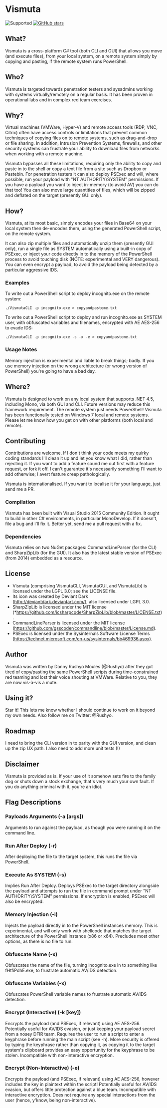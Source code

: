 # Vismuta

![Supported](https://img.shields.io/badge/supported-yes%20(2021)-brightgreen)
[![GitHub stars](https://img.shields.io/github/stars/Rushyo/Vismuta.svg?style=social&label=Star&maxAge=2592000)](https://GitHub.com/Rushyo/Vismuta/stargazers/)

## What?

Vismuta is a cross-platform C# tool (both CLI and GUI) that allows you move (and execute files), from your local system, on a remote system simply by copying and pasting, if the remote system runs PowerShell.

## Who?

Vismuta is targeted towards penetration testers and sysadmins working with systems virtually/remotely on a regular basis. It has been proven in operational labs and in complex red team exercises.

## Why?

Virtual machines (VMWare, Hyper-V) and remote access tools (RDP, VNC, Citrix) often have access controls or limitations that prevent common techniques of copying files on to remote systems, such as drag-and-drop or file sharing. In addition, Intrusion Prevention Systems, firewalls, and other security systems can frustrate your ability to download files from networks when working with a remote machine.

Vismuta bypasses all these limitations, requiring only the ability to copy and paste in to the shell or copy a text file from a site such as Dropbox or Pastebin. For penetration testers it can also deploy PSExec and will, where possible, run your payload with "NT AUTHORITY\SYSTEM" permissions. If you have a payload you want to inject in-memory (to avoid AV) you can do that too! You can also move large quantities of files, which will be zipped and deflated on the target (presently GUI only).

## How?

Vismuta, at its most basic, simply encodes your files in Base64 on your local system then de-encodes them, using the generated PowerShell script, on the remote system.

It can also zip multiple files and automatically unzip them (presently GUI only), run a single file as SYSTEM automatically using a built-in copy of PSExec, or inject your code directly in to the memory of the PowerShell process to avoid touching disk (NOTE: experimental and VERY dangerous). You can even encrypt a payload, to avoid the payload being detected by a particular aggressive IDS.

### Examples

To write out a PowerShell script to deploy incognito.exe on the remote system:

`./VismutaCLI -p incognito.exe > copyandpasteme.txt`

To write out a PowerShell script to deploy and run incognito.exe as SYSTEM user, with obfuscated variables and filenames, encrypted with AE AES-256 to evade IDS:

`./VismutaCLI -p incognito.exe -s -x -e > copyandpasteme.txt`

### Usage Notes

Memory injection is experimental and liable to break things; badly. If you use memory injection on the wrong architecture (or wrong version of PowerShell) you're going to have a bad day.

## Where?

Vismuta is designed to work on any local system that supports .NET 4.5, including Mono, via both GUI and CLI. Future versions may reduce this framework requirement. The remote system just needs PowerShell! Vismuta has been functionally tested on Windows 7 local and remote systems. Please let me know how you get on with other platforms (both local and remote).

## Contributing

Contributions are welcome. If I don't think your code meets my quirky coding standards I'll clean it up and let you know what I did, rather than rejecting it. If you want to add a feature sound me out first with a feature request, or fork it off. I can't guarantee it's necessarily something I'll want to add otherwise; I avert feature creep pathologically.

Vismuta is internationalised. If you want to localise it for your language, just send me a PR.

### Compilation

Vismuta has been built with Visual Studio 2015 Community Edition. It ought to build in other C# environments, in particular MonoDevelop. If it doesn't, file a bug and I'll fix it. Better yet, send me a pull request with a fix.

### Dependencies

Vismuta relies on two NuGet packages: CommandLineParser (for the CLI) and SharpZipLib (for the GUI). It also has the latest stable version of PSExec (from 2014) embedded as a resource.

## License

* Vismuta (comprising VismutaCLI, VismutaGUI, and VismutaLib) is licensed under the LGPL 3.0; see the LICENSE file.
* Its icon was created by Deviant Dark (http://deviantdark.deviantart.com/), also licensed under LGPL 3.0.
* SharpZipLib is licensed under the MIT license (*https://github.com/icsharpcode/SharpZipLib/blob/master/LICENSE.txt).
* CommandLineParser is licensed under the MIT license (https://github.com/gsscoder/commandline/blob/master/License.md).
* PSExec is licensed under the Sysinternals Software License Terms (https://technet.microsoft.com/en-us/sysinternals/bb469936.aspx).

## Author

Vismuta was written by Danny Rushyo Moules (@Rushyo) after they got tired of copy/pasting the same PowerShell scripts during time-constrained red teaming and lost their voice shouting at VMWare. Relative to you, they are now vis-à-vis a mute.

## Using it?

Star it! This lets me know whether I should continue to work on it beyond my own needs. Also follow me on Twitter: @Rushyo.

## Roadmap

I need to bring the CLI version in to parity with the GUI version, and clean up the zip UX path. I also need to add more unit tests (!)

## Disclaimer

Vismuta is provided as is. If your use of it somehow sets fire to the family dog or shuts down a stock exchange, that's very much your own fault. If you do anything criminal with it, you're an idiot.

## Flag Descriptions

### Payloads Arguments (-a [args])

Arguments to run against the payload, as though you were running it on the command line.

### Run After Deploy (-r)

After deploying the file to the target system, this runs the file via PowerShell.

### Execute As SYSTEM (-s)

Implies Run After Deploy. Deploys PSExec to the target directory alongside the payload and attempts to run the file in command prompt under "NT AUTHORITY\SYSTEM" permissions. If encryption is enabled, PSExec will also be encrypted.

### Memory Injection (-i)

Injects the payload directly in to the PowerShell instances memory. This is experimental, and will only work with shellcode that matches the target architecture of the PowerShell instance (x86 or x64). Precludes most other options, as there is no file to run.

### Obfuscate Name (-x)

Obfuscates the name of the file, turning incognito.exe in to something like fHtfiPdhE.exe, to frustrate automatic AV/IDS detection.

### Obfuscate Variables (-x)

Obfuscates PowerShell variable names to frustrate automatic AV/IDS detection.

### Encrypt (Interactive) (-k [key])

Encrypts the payload (and PSExec, if relevant) using AE AES-256. Potentially useful for AV/IDS evasion, or just keeping your payload secret from a nosey DFIR team. Requires the user to run a script to enter a keyphrase before running the main script (see -h). More security is offered by typing the keyphrase rather than copying it, as copying it to the target system's clipboard provides an easy opportunity for the keyphrase to be stolen. Incompatible with non-interactive encryption.

### Encrypt (Non-Interactive) (-e)

Encrypts the payload (and PSExec, if relevant) using AE AES-256, however includes the key in plaintext within the script! Potentially useful for AV/IDS evasion, but offers little protection against a blue team. Incompatible with interactive encryption. Does not require any special interactions from the user (hence, y'know, being non-interactive).
